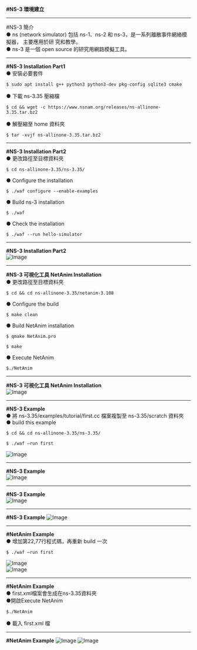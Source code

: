 **#NS-3 環境建立**  
___
#NS-3 簡介  
● ns (network simulator) 包括 ns-1、ns-2 和 ns-3，是一系列離散事件網絡模擬器， 主要應用於研
究和教學。  
● ns-3 是一個 open source 的研究用網路模擬工具。  
___
**#NS-3 Installation Part1**  
● 安裝必要套件  
```
$ sudo apt install g++ python3 python3-dev pkg-config sqlite3 cmake
```  
● 下載 ns-3.35 壓縮檔  
```
$ cd && wget -c https://www.nsnam.org/releases/ns-allinone-3.35.tar.bz2
```
● 解壓縮至 home 資料夾  
```
$ tar -xvjf ns-allinone-3.35.tar.bz2
```
___
**#NS-3 Installation Part2**  
● 更改路徑至目標資料夾  
```
$ cd ns-allinone-3.35/ns-3.35/
```
● Configure the installation  
```
$ ./waf configure --enable-examples
```
● Build ns-3 installation  
```
$ ./waf
```
● Check the installation  
```
$ ./waf --run hello-simulator
```
___
**#NS-3 Installation Part2**  
![Image](https://github.com/user-attachments/assets/ecb42d5b-e78d-4f98-9d04-a78dfdfbc15a)
___

**#NS-3 可視化工具 NetAnim Installation**  
● 更改路徑至目標資料夾  
```
$ cd && cd ns-allinone-3.35/netanim-3.108
```
● Configure the build  
```
$ make clean
```
● Build NetAnim installation  
```
$ qmake NetAnim.pro
```
```
$ make
```  
● Execute NetAnim  
```
$./NetAnim
```
___
**#NS-3 可視化工具 NetAnim Installation**  
![Image](https://github.com/user-attachments/assets/da5df35d-7769-4943-8133-c7a740300aea)  
___
**#NS-3 Example**  
● 將 ns-3.35/examples/tutorial/first.cc 檔案複製至 ns-3.35/scratch 資料夾  
● build this example  
```
$ cd && cd ns-allinone-3.35/ns-3.35/
```
```
$ ./waf –run first
```
![Image](https://github.com/user-attachments/assets/effa162d-01d1-4cda-942d-18fd4707d602)   
___
**#NS-3 Example**  
![Image](https://github.com/user-attachments/assets/c2a1b3d8-f9d6-4a12-bb15-c7b3a74b111c)  
___
**#NS-3 Example**  
![Image](https://github.com/user-attachments/assets/a5c5c1cd-b3ea-49f8-bd5a-2f25a8c2f013)  
___
**#NS-3 Example**
![Image](https://github.com/user-attachments/assets/88263c7f-aade-4de6-a8af-eb9e8bfdcc8d)  
___
**#NetAnim Example**  
● 增加第22,77行程式碼，再重新 build 一次  
```
$ ./waf –run first
```
![Image](https://github.com/user-attachments/assets/3678f562-1fc1-4b78-a9d0-de19f70a1812)  
![Image](https://github.com/user-attachments/assets/12384e0e-0e5c-4764-aa31-0ad21b9f7f86)  
___
**#NetAnim Example**  
● first.xml檔案會生成在ns-3.35資料夾  
●開啟Execute NetAnim
```
$./NetAnim
```
● 載入 first.xml 檔
___
**#NetAnim Example**
![Image](https://github.com/user-attachments/assets/f9f4124b-0c3a-4af4-88c6-16be8b14d3e6)
![Image](https://github.com/user-attachments/assets/99494a2e-a76e-4498-a984-e3b62fd84369)





